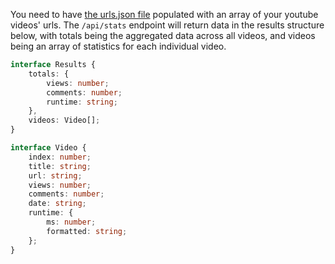 You need to have [the urls.json file](./urls.json) populated with an array of your youtube videos' urls. The `/api/stats` endpoint will return data in the results structure below, with totals being the aggregated data across all videos, and videos being an array of statistics for each individual video.

```ts
interface Results {
    totals: {
        views: number;
        comments: number;
        runtime: string;
    },
    videos: Video[];
}

interface Video {
    index: number;
    title: string;
    url: string;
    views: number;
    comments: number;
    date: string;
    runtime: {
        ms: number;
        formatted: string;
    };
}
```
